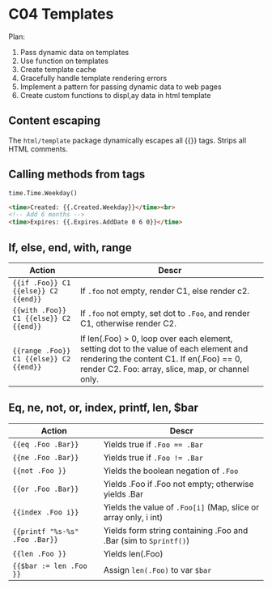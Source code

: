 # C04 Templates

Plan: 
1. Pass dynamic data on templates
2. Use function on templates
3. Create template cache 
4. Gracefully handle template rendering errors 
5. Implement a pattern for passing dynamic data to web pages 
6. Create custom functions to displ,ay data in html template

## Content escaping 

The `html/template` package dynamically escapes all {{}} tags. 
Strips all HTML comments. 

## Calling methods from tags

`time.Time.Weekday()`

```html
<time>Created: {{.Created.Weekday}}</time><br>
<!-- Add 6 months -->
<time>Expires: {{.Expires.AddDate 0 6 0}}</time>
```

## If, else, end, with, range 

Action | Descr 
---|---
`{{if .Foo}} C1 {{else}} C2 {{end}}` | If `.foo` not empty, render C1, else render c2. 
`{{with .Foo}} C1 {{else}} C2 {{end}}` | If `.foo` not empty, set dot to `.Foo`, and render C1, otherwise render C2. 
`{{range .Foo}} C1 {{else}} C2 {{end}}` | If len(.Foo) > 0, loop over each element, setting dot to the value of each element and rendering the content C1. If en(.Foo) == 0, render C2. Foo: array, slice, map, or channel only.

## Eq, ne, not, or, index, printf, len, $bar 
Action | Descr 
---|---
`{{eq .Foo .Bar}}` | Yields true if `.Foo == .Bar`
`{{ne .Foo .Bar}}` | Yields true if `.Foo != .Bar`
`{{not .Foo }}` | Yields the boolean negation of `.Foo`
`{{or .Foo .Bar}}` | Yields .Foo if .Foo not empty; otherwise yields .Bar
`{{index .Foo i}}` | Yields the value of `.Foo[i]` (Map, slice or array only, i int)
`{{printf "%s-%s" .Foo .Bar}}` | Yields form string containing .Foo and .Bar (sim to `Sprintf()`)
`{{len .Foo }}` | Yields len(.Foo)
`{{$bar := len .Foo }}` | Assign `len(.Foo)` to var `$bar`




